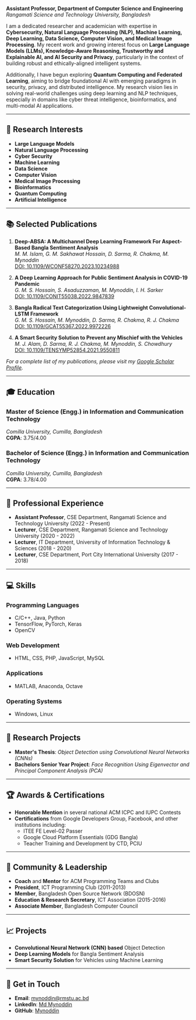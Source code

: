 **Assistant Professor, Department of Computer Science and Engineering**  
_Rangamati Science and Technology University, Bangladesh_

<!-- ![GitHub followers](https://img.shields.io/github/followers/yourgithubusername?style=social) ![GitHub stars](https://img.shields.io/github/stars/yourgithubusername?style=social) -->
<!--I am a dedicated researcher and academician with expertise in **Cyber Security, Natural Language Processing (NLP), Machine Learning, Deep Learning, Data Science, Computer Vision, and Medical Image Processing**. Recently, I have developed a keen interest in **Quantum Computing**, a transformative paradigm, as well as in **Large Language Models (LLMs), AI Security and Privacy, and Trustworthy AI**—areas that are increasingly crucial in building robust, ethical, and responsible intelligent systems. My work aims to advance technologies that enhance human life, bolster security, and improve system efficiency. I am passionate about applying deep learning techniques to solve real-world problems in NLP, image processing, bioinformatics, and beyond. -->
I am a dedicated researcher and academician with expertise in **Cybersecurity, Natural Language Processing (NLP), Machine Learning, Deep Learning, Data Science, Computer Vision, and Medical Image Processing**. My recent work and growing interest focus on **Large Language Models (LLMs), Knowledge-Aware Reasoning, Trustworthy and Explainable AI, and AI Security and Privacy**, particularly in the context of building robust and ethically-aligned intelligent systems.

Additionally, I have begun exploring **Quantum Computing and Federated Learning**, aiming to bridge foundational AI with emerging paradigms in security, privacy, and distributed intelligence. My research vision lies in solving real-world challenges using deep learning and NLP techniques, especially in domains like cyber threat intelligence, bioinformatics, and multi-modal AI applications.

---

## 🔬 Research Interests  
- **Large Language Models**
- **Natural Language Processing**  
- **Cyber Security**    
- **Machine Learning**
- **Data Science**  
- **Computer Vision**  
- **Medical Image Processing**  
- **Bioinformatics**  
- **Quantum Computing**
- **Artificial Intelligence**

---

## 📚 Selected Publications

1. **Deep-ABSA: A Multichannel Deep Learning Framework For Aspect-Based Bangla Sentiment Analysis**  
   _M. M. Islam, G. M. Sakhawat Hossain, D. Sarma, R. Chakma, M. Mynoddin_  
   [DOI: 10.1109/WCONF58270.2023.10234988](https://doi.org/10.1109/WCONF58270.2023.10234988)

2. **A Deep Learning Approach for Public Sentiment Analysis in COVID-19 Pandemic**  
   _G. M. S. Hossain, S. Asaduzzaman, M. Mynoddin, I. H. Sarker_  
   [DOI: 10.1109/CONIT55038.2022.9847839](https://doi.org/10.1109/CONIT55038.2022.9847839)

3. **Bangla Radical Text Categorization Using Lightweight Convolutional-LSTM Framework**  
   _G. M. S. Hossain, M. Mynoddin, D. Sarma, R. Chakma, R. J. Chakma_  
   [DOI: 10.1109/GCAT55367.2022.9972226](https://doi.org/10.1109/GCAT55367.2022.9972226)

4. **A Smart Security Solution to Prevent any Mischief with the Vehicles**  
   _M. J. Alam, D. Sarma, R. J. Chakma, M. Mynoddin, S. Chowdhury_  
   [DOI: 10.1109/TENSYMP52854.2021.9550811](https://doi.org/10.1109/TENSYMP52854.2021.9550811)

_For a complete list of my publications, please visit my [Google Scholar Profile](https://scholar.google.com/citations?user=GJdr1I0AAAAJ&hl=en)._

---
## 🎓 Education

### **Master of Science (Engg.) in Information and Communication Technology**  
_Comilla University, Cumilla, Bangladesh_  
**CGPA**: 3.75/4.00  

### **Bachelor of Science (Engg.) in Information and Communication Technology**  
_Comilla University, Cumilla, Bangladesh_  
**CGPA**: 3.78/4.00  

---

## 💼 Professional Experience

- **Assistant Professor**, CSE Department, Rangamati Science and Technology University (2022 - Present)  
- **Lecturer**, CSE Department, Rangamati Science and Technology University (2020 - 2022)  
- **Lecturer**, IT Department, University of Information Technology & Sciences (2018 - 2020)  
- **Lecturer**, CSE Department, Port City International University (2017 - 2018)

---

## 💻 Skills

### **Programming Languages**
- C/C++, Java, Python  
- TensorFlow, PyTorch, Keras  
- OpenCV  

### **Web Development**
- HTML, CSS, PHP, JavaScript, MySQL  

### **Applications**
- MATLAB, Anaconda, Octave  

### **Operating Systems**
- Windows, Linux

---

## 🚀 Research Projects

- **Master's Thesis**: _Object Detection using Convolutional Neural Networks (CNNs)_  
- **Bachelors Senior Year Project**: _Face Recognition Using Eigenvector and Principal Component Analysis (PCA)_  
---

## 🏆 Awards & Certifications

- **Honorable Mention** in several national ACM ICPC and IUPC Contests  
- **Certifications** from Google Developers Group, Facebook, and other institutions including:
  - ITEE FE Level-02 Passer
  - Google Cloud Platform Essentials (GDG Bangla)
  - Teacher Training and Development by CTD, PCIU

---

## 🤝 Community & Leadership

- **Coach** and **Mentor** for ACM Programming Teams and Clubs  
- **President**, ICT Programming Club (2011-2013)  
- **Member**, Bangladesh Open Source Network (BDOSN)  
- **Education & Research Secretary**, ICT Association (2015-2016)
- **Associate Member**, Bangladesh Computer Council

---

## 📈 Projects

- **Convolutional Neural Network (CNN) based** Object Detection  
- **Deep Learning Models** for Bangla Sentiment Analysis  
- **Smart Security Solution** for Vehicles using Machine Learning

---

## 🎯 Get in Touch

- **Email**: mynoddin@rmstu.ac.bd  
- **LinkedIn**: [Md Mynoddin](https://www.linkedin.com/in/mynoddin)  
- **GitHub**: [Mynoddin](https://github.com/mynoddin)  
